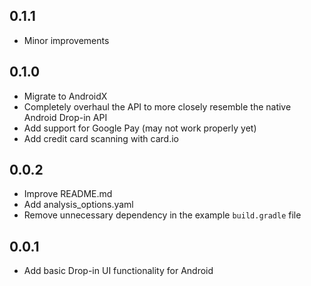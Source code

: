 ## 0.1.1

* Minor improvements

## 0.1.0

* Migrate to AndroidX
* Completely overhaul the API to more closely resemble the native Android Drop-in API
* Add support for Google Pay (may not work properly yet)
* Add credit card scanning with card.io

## 0.0.2

* Improve README.md
* Add analysis_options.yaml
* Remove unnecessary dependency in the example `build.gradle` file

## 0.0.1

* Add basic Drop-in UI functionality for Android